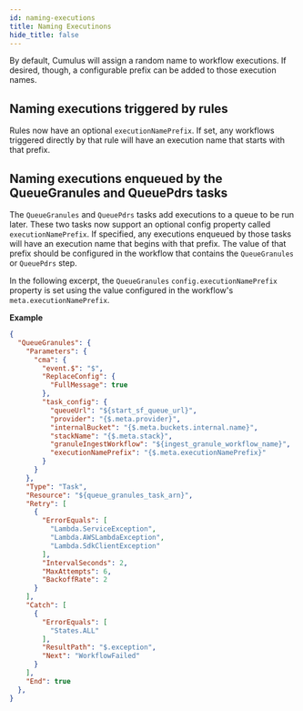 ```yaml
---
id: naming-executions
title: Naming Executinons
hide_title: false
---
```


By default, Cumulus will assign a random name to workflow executions. If
desired, though, a configurable prefix can be added to those execution names.

## Naming executions triggered by rules

Rules now have an optional `executionNamePrefix`. If set, any workflows
triggered directly by that rule will have an execution name that starts with
that prefix.

## Naming executions enqueued by the QueueGranules and QueuePdrs tasks

The `QueueGranules` and `QueuePdrs` tasks add executions to a queue to be run
later. These two tasks now support an optional config property called
`executionNamePrefix`. If specified, any executions enqueued by those tasks will
have an execution name that begins with that prefix. The value of that prefix
should be configured in the workflow that contains the `QueueGranules` or
`QueuePdrs` step.

In the following excerpt, the `QueueGranules` `config.executionNamePrefix`
property is set using the value configured in the workflow's
`meta.executionNamePrefix`.

**Example**

```json
{
  "QueueGranules": {
    "Parameters": {
      "cma": {
        "event.$": "$",
        "ReplaceConfig": {
          "FullMessage": true
        },
        "task_config": {
          "queueUrl": "${start_sf_queue_url}",
          "provider": "{$.meta.provider}",
          "internalBucket": "{$.meta.buckets.internal.name}",
          "stackName": "{$.meta.stack}",
          "granuleIngestWorkflow": "${ingest_granule_workflow_name}",
          "executionNamePrefix": "{$.meta.executionNamePrefix}"
        }
      }
    },
    "Type": "Task",
    "Resource": "${queue_granules_task_arn}",
    "Retry": [
      {
        "ErrorEquals": [
          "Lambda.ServiceException",
          "Lambda.AWSLambdaException",
          "Lambda.SdkClientException"
        ],
        "IntervalSeconds": 2,
        "MaxAttempts": 6,
        "BackoffRate": 2
      }
    ],
    "Catch": [
      {
        "ErrorEquals": [
          "States.ALL"
        ],
        "ResultPath": "$.exception",
        "Next": "WorkflowFailed"
      }
    ],
    "End": true
  },
}
```
